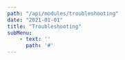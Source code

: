 ```yaml
---
path: "/api/modules/troubleshooting"
date: "2021-01-01"
title: "Troubleshooting"
subMenu: 
    - text: ''
      path: '#'
---
```


